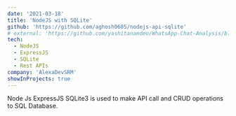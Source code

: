 ```yaml
---
date: '2021-03-18'
title: 'NodeJS with SQLite'
github: 'https://github.com/aghosh0605/nodejs-api-sqlite'
# external: 'https://github.com/yashitanamdeo/WhatsApp-Chat-Analysis/blob/main/WhatsApp%20Chat%20Analysis.ipynb'
tech:
  - NodeJS
  - ExpressJS
  - SQLite
  - Rest APIs
company: 'AlexaDevSRM'
showInProjects: true
---
```


Node Js ExpressJS SQLite3 is used to make API call and CRUD operations to SQL Database.
